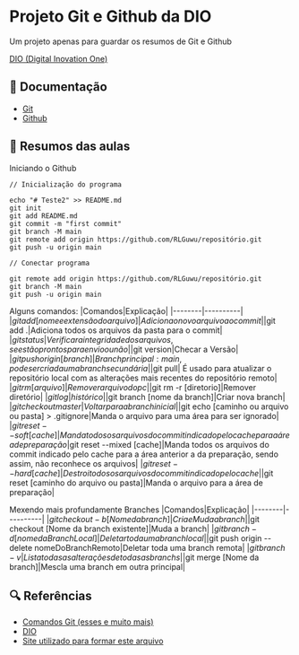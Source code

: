 
# Projeto Git e Github da DIO

Um projeto apenas para guardar os resumos de Git e Github

[DIO (Digital Inovation One)](dio.me)

## 📑 Documentação

- [Git](https://git-scm.com/doc)
- [Github](https://docs.github.com/pt)

## 🏹 Resumos das aulas

Iniciando o Github 
```
// Inicialização do programa

echo "# Teste2" >> README.md
git init
git add README.md
git commit -m "first commit"
git branch -M main
git remote add origin https://github.com/RLGuwu/repositório.git
git push -u origin main
```

```
// Conectar programa

git remote add origin https://github.com/RLGuwu/repositório.git
git branch -M main
git push -u origin main
```

Alguns comandos: 
|Comandos|Explicação|
|--------|----------|
|$git add [nome e extensão do arquivo]|Adiciona o novo arquivo ao commit|
|$git add .|Adiciona todos os arquivos da pasta para o commit|
|$git status|Verificar a integridade dos arquivos, se estão prontos para envio ou não|
|$git version|Checar a Versão|
|$git push origin [branch]|Branch principal: main, pode ser criada uma branch secundária|
|$git pull| É usado para atualizar o repositório local com as alterações mais recentes do repositório remoto|
|$git rm [arquivo] |Remover arquivo do pc |
|$git rm -r [diretorio]|Remover diretório|
|$git log |histórico|
|$git branch [nome da branch]|Criar nova branch|
|$git checkout master|Voltar para a branch inicial|
|$git echo [caminho ou arquivo ou pasta] > .gitignore|Manda o arquivo para uma área para ser ignorado|
|$git reset --soft [cache]|Manda todos os arquivos do commit indicado pelo cache para a área de preparação
|$git reset --mixed [cache]|Manda todos os arquivos do commit indicado pelo cache para a área anterior a da preparação, sendo assim, não reconhece os arquivos|
|$git reset --hard [cache]|Destroi todos os arquivos do commit indicado pelo cache |
|$git reset [caminho do arquivo ou pasta]|Manda o arquivo para a área de preparação|

Mexendo mais profundamente Branches 
|Comandos|Explicação|
|--------|----------|
|$git checkout -b [Nome da branch]|Cria e Muda a branch|
|$git checkout [Nome da branch existente]|Muda a branch|
|$git branch -d [nome da Branch Local]|Deletar toda uma branch local|
|$git push origin --delete nomeDoBranchRemoto|Deletar toda uma branch remota|
|$git branch -v|Lista todas as alterações de todas as branchs|
|$git merge [Nome da branch]|Mescla uma branch em outra principal|


## 🔍 Referências

- [Comandos Git (esses e muito mais)](https://gist.github.com/leocomelli/2545add34e4fec21ec16)
- [DIO](dio.me)
- [Site utilizado para formar este arquivo](https://readme.so/pt/editor)